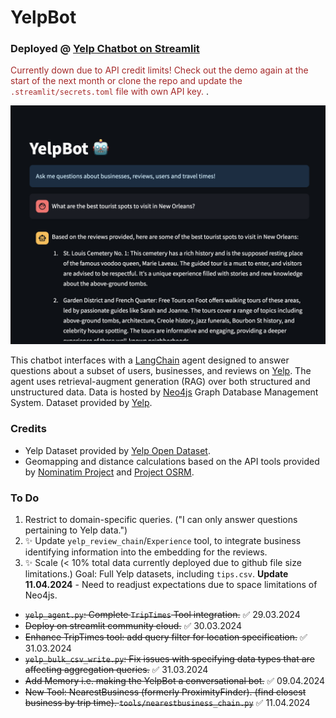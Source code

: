 # YelpBot

### Deployed @ [Yelp Chatbot on Streamlit](https://yelp-chatbot.streamlit.app/)

<span style="color:brown">Currently down due to API credit limits! Check out the demo again at the start of the next month or clone the repo and update the `.streamlit/secrets.toml` file with own API key. </span>.

![Screenshot](images/Screenshot.png)

This chatbot interfaces with a [LangChain](https://python.langchain.com/docs/get_started/introduction) agent designed to answer questions about a subset of users, businesses, and reviews on [Yelp](https://www.yelp.com/).
The agent uses retrieval-augment generation (RAG) over both structured and unstructured data. Data is hosted by [Neo4js](https://neo4j.com/) Graph Database Management System.
Dataset provided by [Yelp](https://www.yelp.com/dataset).

### Credits

- Yelp Dataset provided by [Yelp Open Dataset](https://www.yelp.com/dataset).
- Geomapping and distance calculations based on the API tools provided by [Nominatim Project](https://nominatim.org/) and [Project OSRM](https://project-osrm.org/).

### To Do

1. Restrict to domain-specific queries. ("I can only answer questions pertaining to Yelp data.")
2. ✨ Update `yelp_review_chain`/`Experience` tool, to integrate business identifying information into the embedding for the reviews.
3. ✨ Scale (< 10% total data currently deployed due to github file size limitations.) Goal: Full Yelp datasets, including `tips.csv`. **Update 11.04.2024** - Need to readjust expectations due to space limitations of Neo4js.

- ~~`yelp_agent.py`: Complete `TripTimes` Tool integration.~~ ✅ 29.03.2024
- ~~Deploy on streamlit community cloud.~~ ✅ 30.03.2024
- ~~Enhance TripTimes tool: add query filter for location specification.~~ ✅ 31.03.2024
- ~~`yelp_bulk_csv_write.py`: Fix issues with specifying data types that are affecting aggregation queries.~~ ✅ 31.03.2024
- ~~Add Memory i.e. making the YelpBot a conversational bot.~~ ✅ 09.04.2024
- ~~New Tool: NearestBusiness (formerly ProximityFinder). (find closest business by trip time). `tools/nearestbusiness_chain.py`~~ ✅ 11.04.2024
